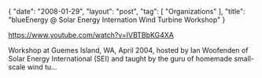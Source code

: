 {
   "date": "2008-01-29",
   "layout": "post",
   "tag": [
      "Organizations"
   ],
   "title": "blueEnergy @ Solar Energy Internation Wind Turbine Workshop"
}

https://www.youtube.com/watch?v=IVBTBbKG4XA  

Workshop at Guemes Island, WA, April 2004, hosted by Ian Woofenden of Solar Energy International (SEI) and taught by the guru of homemade small-scale wind tu...